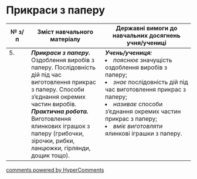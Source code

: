 <div id="hypercomments_widget" class="js-hypercomments-widget invisible"></div>

# Прикраси з паперу

<table>
  <tr>
    <td width="12%" align="center"><b>№ з/п</b></td>
    <td width="40%" align="center"><b>Зміст навчального матеріалу</b></td>
    <td width="60%" align="center"><b>Державні вимоги до навчальних досягнень учня/учениці</b></td>
  </tr>
<tbody>
  <tr>
    <td width="12%" style="vertical-align:top !important;">
5.</td>
    <td width="40%" style="vertical-align:top !important;">
<b><i>Прикраси з паперу.</i></b> Оздоблення виробів з паперу. Послідовність дій під час виготовлення прикрас з паперу. Способи з’єднання окремих частин виробів. <br>
<b><i>Практична робота.</i></b> Виготовлення  ялинкових іграшок з паперу (грибочки, зірочки, рибки, ланцюжки, гірлянди, дощик тощо).</td>
    <td width="60%" style="vertical-align:top !important;">
<i><b>Учень/учениця:</b></i><br>
<li><i>пояснює</i> значущість оздоблення виробів з паперу;</li>
<li><i>знає</i> послідовність дій під час виготовлення прикрас з паперу;</li>
<li><i>називає</i> способи з’єднання окремих частин прикрас з паперу;</li>
<li><i>вміє виготовляти</i> ялинкові іграшки з паперу.</li>
</td>
  </tr>
</tbody>
</table>

<div class="js-hypercomments-container">
<a href="http://hypercomments.com" class="hc-link" title="comments widget">comments powered by HyperComments</a>
</div>